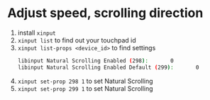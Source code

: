 # Adjust speed, scrolling direction

1. install `xinput`
2. `xinput list` to find out your touchpad id
3. `xinput list-props <device_id>` to find settings
   ```sh
   libinput Natural Scrolling Enabled (298):       0
   libinput Natural Scrolling Enabled Default (299):       0
   ```
4. `xinput set-prop 298 1` to set Natural Scrolling
4. `xinput set-prop 299 1` to set Natural Scrolling
